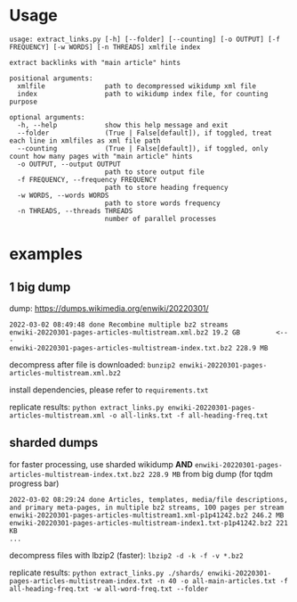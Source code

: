 # Usage
```
usage: extract_links.py [-h] [--folder] [--counting] [-o OUTPUT] [-f FREQUENCY] [-w WORDS] [-n THREADS] xmlfile index

extract backlinks with "main article" hints

positional arguments:
  xmlfile               path to decompressed wikidump xml file
  index                 path to wikidump index file, for counting purpose

optional arguments:
  -h, --help            show this help message and exit
  --folder              (True | False[default]), if toggled, treat each line in xmlfiles as xml file path
  --counting            (True | False[default]), if toggled, only count how many pages with "main article" hints
  -o OUTPUT, --output OUTPUT
                        path to store output file
  -f FREQUENCY, --frequency FREQUENCY
                        path to store heading frequency
  -w WORDS, --words WORDS
                        path to store words frequency
  -n THREADS, --threads THREADS
                        number of parallel processes
```

# examples
## 1 big dump
dump: https://dumps.wikimedia.org/enwiki/20220301/
```
2022-03-02 08:49:48 done Recombine multiple bz2 streams
enwiki-20220301-pages-articles-multistream.xml.bz2 19.2 GB         <---
enwiki-20220301-pages-articles-multistream-index.txt.bz2 228.9 MB
```

decompress after file is downloaded:
`bunzip2 enwiki-20220301-pages-articles-multistream.xml.bz2`

install dependencies, please refer to `requirements.txt`

replicate results:
`python extract_links.py enwiki-20220301-pages-articles-multistream.xml -o all-links.txt -f all-heading-freq.txt`

## sharded dumps
for faster processing, use sharded wikidump **AND** `enwiki-20220301-pages-articles-multistream-index.txt.bz2 228.9 MB` from big dump (for tqdm progress bar)
```
2022-03-02 08:29:24 done Articles, templates, media/file descriptions, and primary meta-pages, in multiple bz2 streams, 100 pages per stream
enwiki-20220301-pages-articles-multistream1.xml-p1p41242.bz2 246.2 MB
enwiki-20220301-pages-articles-multistream-index1.txt-p1p41242.bz2 221 KB
...
```

decompress files with lbzip2 (faster):
`lbzip2 -d -k -f -v *.bz2`

replicate results:
`python extract_links.py ./shards/ enwiki-20220301-pages-articles-multistream-index.txt -n 40 -o all-main-articles.txt -f all-heading-freq.txt -w all-word-freq.txt --folder`
